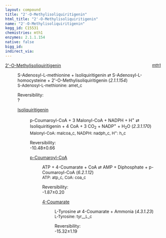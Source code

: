 ```yaml
---
layout: compound
title: "2'-O-Methylisoliquiritigenin"
html_title: "2'-O-Methylisoliquiritigenin"
name: "2'-O-Methylisoliquiritigenin"
kegg_id: C15531
chemistries: mth1
enzymes: 2.1.1.154
native: false
bigg_id:
indirect_via:
---
```

<dl><dt class="rs-product"><a class="link-dark" data-bs-html="true" data-bs-title="KEGG: C15531" data-bs-toggle="tooltip" href="{{ site.url }}{{ site.baseurl }}/compounds/C15531">2'-O-Methylisoliquiritigenin</a><span style="float: right; max-width: 40%"><a class="link-dark opacity-50" href="{{ site.url }}{{ site.baseurl }}/chemistries/mth1" style="font-size: small; word-wrap: anywhere;">mth1</a></span></dt><dd><p>S-Adenosyl-L-methionine + Isoliquiritigenin ⇄ S-Adenosyl-L-homocysteine + 2'-O-Methylisoliquiritigenin (<i>2.1.1.154</i>)<br/><span style="font-size: small;"><span data-bs-html="true" data-bs-title="KEGG: C00019" data-bs-toggle="tooltip">S-Adenosyl-L-methionine</span>: amet_c</span><br/><div class="reversibility_info">Reversibility: <div class="progress"><div aria-valuemax="100" aria-valuemin="0" aria-valuenow="0" class="progress-bar bg-light" role="progressbar" style="width: 100%"></div></div><span>?</span><div class="progress"><div aria-valuemax="10" aria-valuemin="0" aria-valuenow="0" class="progress-bar bg-light" role="progressbar" style="width: 100%"></div></div></div></p><dl><dt><a class="link-dark" data-bs-html="true" data-bs-title="KEGG: C08650" data-bs-toggle="tooltip" href="{{ site.url }}{{ site.baseurl }}/compounds/C08650">Isoliquiritigenin</a><span style="float: right; max-width: 40%"><a class="link-dark opacity-50" href="{{ site.url }}{{ site.baseurl }}/chemistries/None" style="font-size: small; word-wrap: anywhere;"></a></span></dt><dd><p>p-Coumaroyl-CoA + 3 Malonyl-CoA + NADPH + H<sup>+</sup> ⇄ Isoliquiritigenin + 4 CoA + 3 CO<sub>2</sub> + NADP<sup>+</sup> + H<sub>2</sub>O (<i>2.3.1.170</i>)<br/><span style="font-size: small;"><span data-bs-html="true" data-bs-title="KEGG: C00083" data-bs-toggle="tooltip">Malonyl-CoA</span>: malcoa_c, <span data-bs-html="true" data-bs-title="KEGG: C00005" data-bs-toggle="tooltip">NADPH</span>: nadph_c, <span data-bs-html="true" data-bs-title="KEGG: C00080" data-bs-toggle="tooltip">H<sup>+</sup></span>: h_c</span><br/><div class="reversibility_info">Reversibility: <div class="progress" style="flex-direction: row-reverse;"><div aria-valuemax="10" aria-valuemin="0" aria-valuenow="-10.483857163844476" class="progress-bar bg-success" role="progressbar" style="width: 104.84%"></div></div><span>-10.48±0.66</span><div class="progress"><div aria-valuemax="10" aria-valuemin="0" aria-valuenow="-10.483857163844476" class="progress-bar bg-danger" role="progressbar" style="width: 0%"></div></div></div></p><dl><dt><a class="link-dark" data-bs-html="true" data-bs-title="KEGG: C00223" data-bs-toggle="tooltip" href="{{ site.url }}{{ site.baseurl }}/compounds/C00223">p-Coumaroyl-CoA</a><span style="float: right; max-width: 40%"><a class="link-dark opacity-50" href="{{ site.url }}{{ site.baseurl }}/chemistries/None" style="font-size: small; word-wrap: anywhere;"></a></span></dt><dd><p>ATP + 4-Coumarate + CoA ⇄ AMP + Diphosphate + p-Coumaroyl-CoA (<i>6.2.1.12</i>)<br/><span style="font-size: small;"><span data-bs-html="true" data-bs-title="KEGG: C00002" data-bs-toggle="tooltip">ATP</span>: atp_c, <span data-bs-html="true" data-bs-title="KEGG: C00010" data-bs-toggle="tooltip">CoA</span>: coa_c</span><br/><div class="reversibility_info">Reversibility: <div class="progress" style="flex-direction: row-reverse;"><div aria-valuemax="10" aria-valuemin="0" aria-valuenow="-1.867022177481443" class="progress-bar bg-success" role="progressbar" style="width: 18.67%"></div><div aria-valuemax="10" aria-valuemin="0" aria-valuenow="-1.867022177481443" class="progress-bar bg-warning" role="progressbar" style="width: 1.97%"></div></div><span>-1.87±0.20</span><div class="progress"><div aria-valuemax="10" aria-valuemin="0" aria-valuenow="-1.867022177481443" class="progress-bar bg-danger" role="progressbar" style="width: 0%"></div></div></div></p><dl><dt><a class="link-dark" data-bs-html="true" data-bs-title="KEGG: C00811" data-bs-toggle="tooltip" href="{{ site.url }}{{ site.baseurl }}/compounds/C00811">4-Coumarate</a><span style="float: right; max-width: 40%"><a class="link-dark opacity-50" href="{{ site.url }}{{ site.baseurl }}/chemistries/None" style="font-size: small; word-wrap: anywhere;"></a></span></dt><dd><p>L-Tyrosine ⇄ 4-Coumarate + Ammonia (<i>4.3.1.23</i>)<br/><span style="font-size: small;"><span data-bs-html="true" data-bs-title="KEGG: C00082" data-bs-toggle="tooltip">L-Tyrosine</span>: tyr__L_c</span><br/><div class="reversibility_info">Reversibility: <div class="progress" style="flex-direction: row-reverse;"><div aria-valuemax="10" aria-valuemin="0" aria-valuenow="-15.321778246123841" class="progress-bar bg-success" role="progressbar" style="width: 153.22%"></div></div><span>-15.32±1.19</span><div class="progress"><div aria-valuemax="10" aria-valuemin="0" aria-valuenow="-15.321778246123841" class="progress-bar bg-danger" role="progressbar" style="width: 0%"></div></div></div></p><dl></dl></dd></dl></dd></dl></dd></dl></dd></dl>